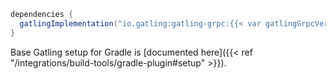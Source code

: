 ```gradle
dependencies {
  gatlingImplementation("io.gatling:gatling-grpc:{{< var gatlingGrpcVersion >}}")
}
```

Base Gatling setup for Gradle is [documented here]({{< ref "/integrations/build-tools/gradle-plugin#setup" >}}).
